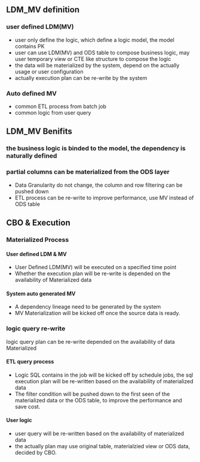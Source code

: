 ## LDM_MV definition
### user defined LDM(MV)
* user only define the logic, which define a logic model, the model contains PK
* user can use LDM(MV) and ODS table to compose business logic, may user temporary view or CTE like structure to compose the logic
* the data will be materialized by the system, depend on the actually usage or user configuration
* actually execution plan can be re-write by the system
### Auto defined MV
* common ETL process from batch job
* common logic from user query

## LDM_MV Benifits
### the business logic is binded to the model, the dependency is naturally defined
### partial columns can be materialized from the ODS layer
* Data Granularity do not change, the column and row filtering can be pushed down
* ETL process can be re-write to improve performance, use MV instead of ODS table

## CBO & Execution
### Materialized Process
#### User defined LDM & MV
* User Defined LDM(MV) will be executed on a specified time point
* Whether the execution plan will be re-write is depended on the availability of Materialized data
#### System auto generated MV
* A dependency lineage need to be generated by the system
* MV Materialization will be kicked off once the source data is ready.

### logic query re-write
logic query plan can be re-write depended on the availability of data Materialized
#### ETL query process
* Logic SQL contains in the job will be kicked off by schedule jobs, the sql execution plan will be re-written based on the availability of materialized data
* The filter condition will be pushed down to the first seen of the materialized data or the ODS table, to improve the performance and save cost.
#### User logic
* user query will be re-written based on the availability of materialized data
* the actually plan may use original table, materialzied view or ODS data, decided by CBO.

